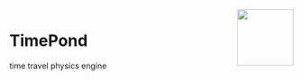 <img align="right" height="100" src="http://todepond.com/IMG/TimePondLegend@0.5x.png">

# TimePond
time travel physics engine
